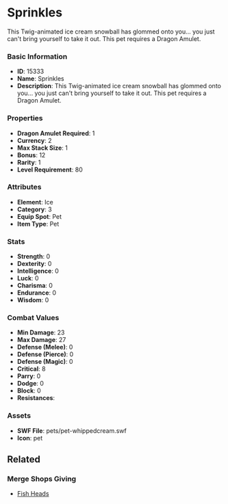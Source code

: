 # Sprinkles

This Twig-animated ice cream snowball has glommed onto you... you just can't bring yourself to take it out. This pet requires a Dragon Amulet.

### Basic Information

- **ID**: 15333
- **Name**: Sprinkles
- **Description**: This Twig-animated ice cream snowball has glommed onto you... you just can&#039;t bring yourself to take it out. This pet requires a Dragon Amulet.

### Properties

- **Dragon Amulet Required**: 1
- **Currency**: 2
- **Max Stack Size**: 1
- **Bonus**: 12
- **Rarity**: 1
- **Level Requirement**: 80

### Attributes

- **Element**: Ice
- **Category**: 3
- **Equip Spot**: Pet
- **Item Type**: Pet

### Stats

- **Strength**: 0
- **Dexterity**: 0
- **Intelligence**: 0
- **Luck**: 0
- **Charisma**: 0
- **Endurance**: 0
- **Wisdom**: 0

### Combat Values

- **Min Damage**: 23
- **Max Damage**: 27
- **Defense (Melee)**: 0
- **Defense (Pierce)**: 0
- **Defense (Magic)**: 0
- **Critical**: 8
- **Parry**: 0
- **Dodge**: 0
- **Block**: 0
- **Resistances**: 

### Assets

- **SWF File**: pets/pet-whippedcream.swf
- **Icon**: pet

## Related

### Merge Shops Giving

- [Fish Heads](../merge-shops/243-fish-heads.md)

